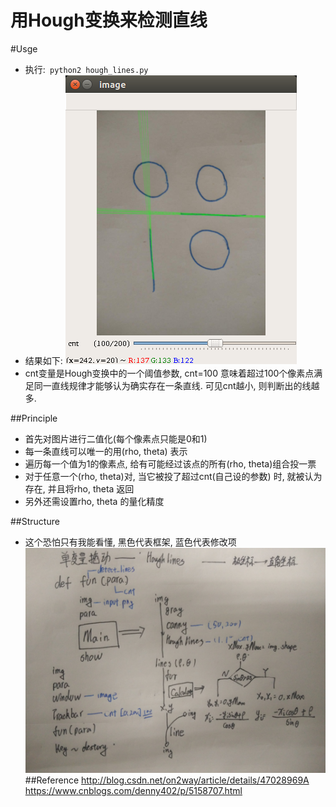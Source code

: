 用Hough变换来检测直线
==

#Usge

* 执行:` python2 hough_lines.py`
* 结果如下:
![Alt text](./display.png  "asdfasdf")
* cnt变量是Hough变换中的一个阈值参数, cnt=100 意味着超过100个像素点满足同一直线规律才能够认为确实存在一条直线. 可见cnt越小, 则判断出的线越多.

##Principle
* 首先对图片进行二值化(每个像素点只能是0和1)
* 每一条直线可以唯一的用(rho, theta) 表示
* 遍历每一个值为1的像素点, 给有可能经过该点的所有(rho, theta)组合投一票
* 对于任意一个(rho, theta)对, 当它被投了超过cnt(自己设的参数) 时, 就被认为存在, 并且将rho, theta 返回
* 另外还需设置rho, theta 的量化精度

##Structure
* 这个恐怕只有我能看懂, 黑色代表框架, 蓝色代表修改项
![text](./structure.jpg)
##Reference
<http://blog.csdn.net/on2way/article/details/47028969A>
<https://www.cnblogs.com/denny402/p/5158707.html>
